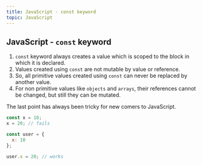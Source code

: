 ```yaml
---
title: JavaScript - const keyword
topic: JavaScript
---
```

## JavaScript - `const` keyword

1. `const` keyword always creates a value which is scoped to the block in which it is declared.
2. Values created using `const` are not mutable by value or reference.
3. So, all primitive values created using `const` can never be replaced by another value.
4. For non primitive values like `objects` and `arrays`, their references cannot be changed, but still they can be mutated.

The last point has always been tricky for new comers to JavaScript.

```javascript
const x = 10;
x = 20; // fails

const user = {
  x: 10
};

user.x = 20; // works
```